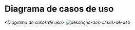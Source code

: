 # Diagrama de casos de uso

*&lt;Diagrama de casos de uso&gt;*
![descrição-dos-casos-de-uso](casosdeuso.jpeg)
